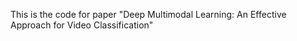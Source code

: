 This is the code for paper "Deep Multimodal Learning: An Effective Approach for Video Classification"
